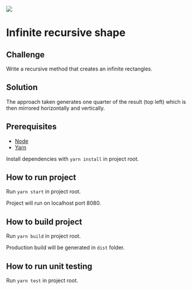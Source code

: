 ![](https://github.com/sanjinc/infinite-recursive-shape/workflows/Node%20CI/badge.svg)

# Infinite recursive shape

## Challenge

Write a recursive method that creates an infinite rectangles.

## Solution

The approach taken generates one quarter of the result (top left) which is then mirrored horizontally and vertically.

## Prerequisites

- [Node](https://nodejs.org)
- [Yarn](https://yarnpkg.com)

Install dependencies with `yarn install` in project root.

## How to run project

Run `yarn start` in project root.

Project will run on localhost port 8080.

## How to build project

Run `yarn build` in project root.

Production build will be generated in `dist` folder.

## How to run unit testing

Run `yarn test` in project root.
